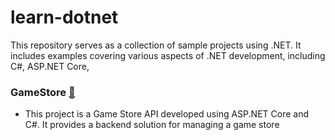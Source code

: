 # learn-dotnet

This repository serves as a collection of sample projects using .NET. It includes examples covering various aspects of .NET development, including C#, ASP.NET Core,

### GameStore [:link:](./GameStore/README.md)

- This project is a Game Store API developed using ASP.NET Core and C#. It provides a backend solution for managing a game store
